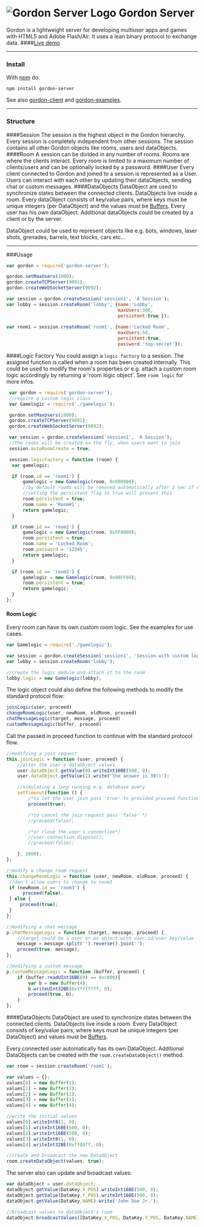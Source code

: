 
![Gordon Server Logo][1]
Gordon Server
=============
Gordon is a lightweight server for developing multiuser apps and games with HTML5 and Adobe Flash/Air.
It uses a lean binary protocol to exchange data.
####[Live demo][4]

----------

### Install

With [npm](http://npmjs.org) do:
```
npm install gordon-server
```
See also [gordon-client][2] and [gordon-examples][3].

----------

### Structure
####Session
The session is the highest object in the Gordon hierarchy. Every session is completely independent from other sessions.
The session contains all other Gordon objects like rooms, users and dataObjects.
####Room
A session can be divided in any number of rooms. Rooms are where the clients interact.
Every room is limited to a maximum number of clients/users and can be optionally locked by a password.
####User
Every client connected to Gordon and joined to a session is represented as a User. Users can interact with each other by updating their dataObjects, sending chat or custom messages.
####DataObjects
DataObject are used to synchronize states between the connected clients.
DataObjects live inside a room.
Every dataObject consists of key/value pairs, where keys must be unique integers (per DataObject) and the values must be <a href="http://nodejs.org/api/buffer.html">Buffers</a>.
Every user has his own dataObject. Additional dataObjects could be created by a client or by the server.

DataObject could be used to represent objects like e.g. bots, windows, laser shots, grenades, barrels, text blocks, cars etc...

----------

###Usage
``` js
var gordon = require('gordon-server');

gordon.setMaxUsers(1000);
gordon.createTCPServer(9091);
gordon.createWebSocketServer(9092);

var session = gordon.createSession('session1', 'A Session');
var lobby = session.createRoom('lobby', {name:'Lobby',
                                         maxUsers:300,
                                         persistent:true });
                                         
var room1 = session.createRoom('room1', {name:'Locked Room',
                                         maxUsers:50,
                                         persistent:true,
                                         password:'top-secret'});
```

####Logic Factory
You could assign a ``logic factory`` to a session.
The assigned function is called when a room has been created internally.
This could be used to modify the room's properties or e.g. attach a custom room logic accordingly by returning a 'room logic object'. 
See ``room logic`` for more infos.


``` js
 var gordon = require('gordon-server');
 //require a custom logic class
 var Gamelogic = require('./gamelogic');

 gordon.setMaxUsers(1000);
 gordon.createTCPServer(9091);
 gordon.createWebSocketServer(9092);

 var session = gordon.createSession('session1', 'A Session');
 //The rooms will be created on the fly, when users want to join
 session.autoRoomCreate = true;

 session.logicFactory = function (room) {
  var gamelogic;

  if (room.id == 'room1') {
      gamelogic = new Gamelogic(room, 0x800080);
      //by default rooms will be removed automatically after 2 sec if empty
      //setting the persistent flag to true will prevent this
      room.persistent = true;
      room.name = 'Room#1';
      return gamelogic;
  }

  if (room.id == 'room2') {
      gamelogic = new Gamelogic(room, 0xFF8000);
      room.persistent = true;
      room.name = 'Locked Room';
      room.password = '12345';
      return gamelogic;
  }

  if (room.id == 'room3') {
      gamelogic = new Gamelogic(room, 0x80FF00);
      room.persistent = true;
      return gamelogic;
  }
};
```
#### Room Logic
Every room can have its own custom room logic.
See the examples for use cases.

```js
var Gamelogic = require('./gamelogic');

var session = gordon.createSession('session1', 'Session with custom logic');
var lobby = session.createRoom('lobby');

//create the logic module and attach it to the room
lobby.logic = new Gamelogic(lobby);
```

The logic object could also define the following methods to modify the standard protocol flow:

```js
joinLogic(user, proceed)
changeRoomLogic(user, newRoom, oldRoom, proceed)
chatMessageLogic(target, message, proceed)
customMessageLogic(buffer, proceed)
```

Call the passed in proceed function to continue with the
standard protocol flow.

```js
//modifying a join request
this.joinLogic = function (user, proceed) {
    //alter the user's dataObject values
    user.dataObject.getValue(0).writeInt16BE(500, 0);
    user.dataObject.getValue(1).write('the answer is 39!!');

    //simulating a long running e.g. database query
    setTimeout(function () {
        /*to let the user join pass 'true' to provided proceed function*/
        proceed(true);

        /*to cancel the join request pass 'false' */
        //proceed(false);

        /*or close the user's connection*/
        //user.connection.dispose();
        //proceed(false);

    }, 2000);
};

//modify a change room request
this.changeRoomLogic = function (user, newRoom, oldRoom, proceed) {
 //don't allow users to change to room3
 if (newRoom.id == 'room3') {
      proceed(false);
 } else {
     proceed(true);
 }
};

//modifying a chat message
p.chatMessageLogic = function (target, message, proceed) {
    //target could be a user or an object with user.id/user key/value
    message = message.split('').reverse().join('');
    proceed(true, message);
};

//modifying a custom message
p.customMessageLogic = function (buffer, proceed) {
    if (buffer.readUInt16BE(0) == 0xc000){
        var b = new Buffer(4);
        b.writeUInt32BE(0xffffffff, 0);
        proceed(true, b);
    }
};
```
####DataObjects
DataObject are used to synchronize states between the connected clients. DataObjects live inside a room. Every DataObject consists of key/value pairs, where keys must be unique integers (per DataObject) and values must be <a href="http://nodejs.org/api/buffer.html">Buffers</a>.

Every connected user automatically has its own DataObject. Additional DataObjects can be created with the ``room.createDataObject()`` method.

```js
var room = session.createRoom('room1');

var values = {};
values[0] = new Buffer(1);
values[1] = new Buffer(2);
values[2] = new Buffer(2);
values[3] = new Buffer(1);
values[4] = new Buffer(4);

//write the initial values
values[0].writeInt8(1, 0);
values[1].writeInt16BE(500, 0);
values[2].writeInt16BE(500, 0);
values[3].writeInt8(1, 0);
values[4].writeInt32BE(0xff00ff, 0);

//create and broadcast the new DataObject
room.createDataObject(values, true);
```

The server also can update and broadcast values:

```js
var dataObject = user.dataObject;
dataObject.getValue(DataKey.X_POS).writeInt16BE(500, 0);
dataObject.getValue(DataKey.Y_POS).writeInt16BE(500, 0);
dataObject.getValue(DataKey.NAME).write('John Doe Jr.');

//broadcast values to dataObject's room
dataObject.broadcastValues([DataKey.X_POS, DataKey.Y_POS, DataKey.NAME]);
```

  [1]: https://cloud.githubusercontent.com/assets/7307652/2774582/445a43cc-caba-11e3-92f2-a2bc7600b52b.png
  [2]: https://github.com/bma73/gordon-client
  [3]: https://github.com/bma73/gordon-examples
  [4]: http://bma73.github.io/gordon-examples/html/